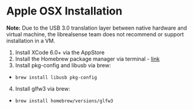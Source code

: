 # Apple OSX Installation  

**Note:** Due to the USB 3.0 translation layer between native hardware and virtual machine, the librealsense team does not recommend or support installation in a VM.

1. Install XCode 6.0+ via the AppStore
2. Install the Homebrew package manager via terminal - [link](http://brew.sh/)
3. Install pkg-config and libusb via brew:
  * `brew install libusb pkg-config`
4. Install glfw3 via brew:
  * `brew install homebrew/versions/glfw3`
